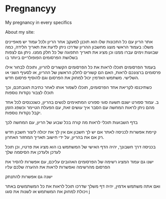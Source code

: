 # Pregnancyy

My pregnancy
in every specifics

About my site:

אתר הריון עם כל התכונות שלו הוא תוכנן למעקב אחר הריון ולכל עמוד יש מאפיינים משלו:
בעמוד הראשי מוצג מחשבון ההריון שדרכו ניתן לדעת את תאריך הלידה, כמה שבועות וימים עברו ממנו וכן מציג את תאריך התפוגה של כל חלק ממנו.
ניתן גם לצפות בשלושת הפרסומים הפופולריים ביותר בו

בעמוד הפרסומים תוכלו לראות את כל הפרסומים הקשורים להריון, ותוכלו לבחור אילו פרסומים ברצונכם לראות, האם הם קשורים לחלק הראשון של ההריון, או לסעיף השני או השלישי. משתמש האדמין יכול למחוק את הפרסום וגם להוסיף פרסום חדש.

כשתיכנסו לקריאת אחד הפרסומים, תוכלו לשמור אותו לאחר כתיבת תגובתכם, וכך תוכלו לצבור נקודות נוספות

ב. עמוד ספורט ישנם תשעה סוגי ספורט המתאימים לנשים בהריון, כשנכנסים לכל אחד מהם ניתן לראות המחשה עם הסבר איך עושים זאת, עם הפעלת הטיימר וכשפג הזמן יקבל נקודות נוספות.

בדף השבועות תוכלי לראות מה קורה בכל שבוע של הריון, עם המחשה לכך

קיימת אפשרות לכניסה לאתר אם יש לך חשבון אם אין לך את יכולה ליצור חשבון חדש רק אם את בהריון, על ידי חישוב תאריך המחזור האחרון.

בכניסה דרך חשבונך, יהיה הדף האישי של המשתמש בו הוא מציג את פרטיו, וכן תוכל לעדכן ולעדכן את הסיסמה שלך

ישנו גם עמוד המציג רשימה של הפרסומים האהובים עליכם, עם אפשרות להסיר את הפרסום מהרשימה ואפשרות לראות את ההערה שלכם עליו

ישנה גם אפשרות להתנתק

ואם אתה משתמש אדמין, יהיה דף משלך שדרכו תוכל לראות את כל המשתמשים באתר ויכולת למחוק את המשתמש או לשנות את סוגו
j
